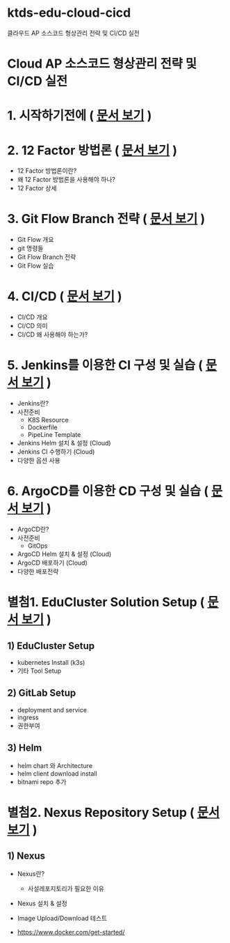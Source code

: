 # ktds-edu-cloud-cicd
클라우드 AP 소스코드 형상관리 전략 및 CI/CD 실전





# Cloud AP 소스코드 형상관리 전략 및 CI/CD 실전





# 1. 시작하기전에 ( [문서 보기](./beforebegin/beforebegin.md) )





# 2. 12 Factor 방법론 ( [문서 보기](./cloud-branch/12factors.md) )

- 12 Factor 방법론이란?
- 왜 12 Factor 방법론을 사용해야 하나?
- 12 Factor 상세



# 3. Git Flow Branch 전략 ( [문서 보기](./cloud-branch/gitflow-branch.md) )

- Git Flow 개요
- git 명령들
- Git Flow Branch 전략
- Git Flow 실습




# 4. CI/CD ( [문서 보기](./cicd/CICD.md) )

- CI/CD 개요
- CI/CD 의미
- CI/CD 왜 사용해야 하는가?





# 5. Jenkins를 이용한 CI 구성 및 실습 ( [문서 보기](./jenkins/jenkins.md) )
- Jenkins란?
- 사전준비
  - K8S Resource
  - Dockerfile
  - PipeLine Template
- Jenkins Helm 설치 & 설정 (Cloud)
- Jenkins CI 수행하기 (Cloud)
- 다양한 옵션 사용



# 6. ArgoCD를 이용한 CD 구성 및 실습 ( [문서 보기](./argocd/argocd.md) )
- ArgoCD란?
- 사전준비
  - GitOps
- ArgoCD Helm 설치 & 설정 (Cloud)
- ArgoCD 배포하기 (Cloud)
- 다양한 배포전략 





#  별첨1. EduCluster Solution Setup ( [문서 보기](./cluster-setup/cluster-setup.md) )

## 1) EduCluster Setup

- kubernetes Install (k3s)
- 기타 Tool Setup

## 2) GitLab Setup

- deployment and service
- ingress
- 권한부여

## 3) Helm

- helm chart 와 Architecture
- helm client download install
- bitnami repo 추가





#  별첨2. Nexus Repository Setup ( [문서 보기](./nexus/nexus.md) )

## 1) Nexus

- Nexus란?

  - 사설레포지토리가 필요한 이유

- Nexus 설치 & 설정

- Image Upload/Download 테스트
- https://www.docker.com/get-started/
  

